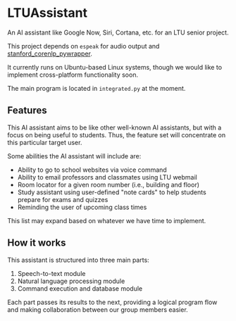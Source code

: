 # LTUAssistant
An AI assistant like Google Now, Siri, Cortana, etc. for an LTU senior project.

This project depends on `espeak` for audio output and
[stanford_corenlp_pywrapper][1].

It currently runs on Ubuntu-based Linux systems, though we would like to
implement cross-platform functionality soon.

The main program is located in `integrated.py` at the moment.

## Features
This AI assistant aims to be like other well-known AI assistants, but with a
focus on being useful to students. Thus, the feature set will concentrate on
this particular target user.

Some abilities the AI assistant will include are:
- Ability to go to school websites via voice command
- Ability to email professors and classmates using LTU webmail
- Room locator for a given room number (i.e., building and floor)
- Study assistant using user-defined "note cards" to help students prepare for
exams and quizzes
- Reminding the user of upcoming class times

This list may expand based on whatever we have time to implement.

## How it works
This assistant is structured into three main parts:
1. Speech-to-text module
1. Natural language processing module
1. Command execution and database module

Each part passes its results to the next, providing a logical program flow and
making collaboration between our group members easier.

  [1]: https://github.com/brendano/stanford_corenlp_pywrapper
